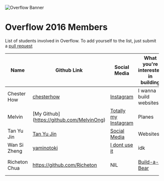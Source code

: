 ![Overflow Banner](http://i.imgur.com/Eg3sEg5.png)
# Overflow 2016 Members

List of students involved in Overflow.
To add yourself to the list, just submit a [pull request](https://github.com/np-overflow/2016/pulls)

| Name | Github Link | Social Media | What you're interested in building | Personal Page |
| ---- | ----------- | ------------ | ---------------------------------- | ------------- |
| Chester How | [chesterhow](https://github.com/chesterhow) | [Instagram](https://www.instagram.com/itsnotchester/) | I wanna build websites |
| Melvin | [My Github] (https://github.com/MelvinOng) | [Totally my Instagram](https://www.instagram.com/itsnotchester/)| Planes | [My Personal Page ](https://www.google.com.sg/)|
| Tan Yu Jin | [Tan Yu Jin](https://github.com/cocogatling) | [Social Media]() | Websites |
| Wan Si Zheng | [yaminotoki](https://github.com/yaminotoki) | [I dont use it](http://instagram.com/w.sizheng) | idk | NIL |
| Richeton Chua | https://github.com/Richeton | NIL | [Build-a-Bear](http://buildabear.com.sg/) | [My Personal Page](https://github.com/np-overflow/2016)
